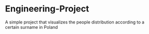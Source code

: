 # Engineering-Project
A simple project that visualizes the people distribution according to a certain surname in Poland
